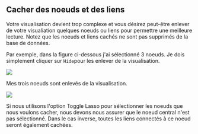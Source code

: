 ## Cacher des noeuds et des liens

Votre visualisation devient trop complexe et vous désirez peut-être enlever de votre visualiation quelques noeuds ou liens pour permettre une meilleure lecture. 
Notez que les noeuds et liens cachés ne sont pas supprimés de la base de données.

Par exemple, dans la figure ci-dessous j'ai sélectionné 3 noeuds. Je dois simplement cliquer sur ```Hide```pour les enlever de la visualisation.

![](https://github.com/Linkurious/linkurious-enterprise-manual/raw/master/en/manipulate/toHide.png)

Mes trois noeuds sont enlevés de la visualisation.

![](https://github.com/Linkurious/linkurious-enterprise-manual/raw/master/en/manipulate/Hidden.png)

Si nous utilisons l'option Toggle Lasso pour sélectionner les noeuds que nous voulons cacher, nous devons nous assurer que le noeud central n'est pas sélectionné. Dans le cas inverse, toutes les liens connectés à ce noeud seront également cachées.

